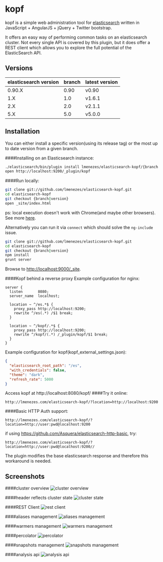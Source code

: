 kopf
=======================

kopf is a simple web administration tool for [elasticsearch](http://elastic.co) written in JavaScript + AngularJS + jQuery + Twitter bootstrap.

It offers an easy way of performing common tasks on an elasticsearch cluster. Not every single API is covered by this plugin, but it does offer a REST client which allows you to explore the full potential of the ElasticSearch API.

Versions
------------

| elasticsearch version | branch | latest version  |
| --------------------- | ------ | --------------- |
| 0.90.X                | 0.90   | v0.90           |
| 1.X                   | 1.0    | v1.6.1          |
| 2.X                   | 2.0    | v2.1.1          |
| 5.X                   | 5.0    | v5.0.0          |

Installation
------------
You can either install a specific version(using its release tag) or the most up to date version from a given branch.

####Installing on an Elasticsearch instance:

```bash
./elasticsearch/bin/plugin install lmenezes/elasticsearch-kopf/{branch|version}
open http://localhost:9200/_plugin/kopf
```

####Run locally:

```bash
git clone git://github.com/lmenezes/elasticsearch-kopf.git
cd elasticsearch-kopf
git checkout {branch|version}
open _site/index.html
```

ps: local execution doesn't work with Chrome(and maybe other browsers). See more [here](http://docs.angularjs.org/api/ng.directive:ngInclude).

Alternatively you can run it via `connect` which should solve the `ng-include` issue.

```bash
git clone git://github.com/lmenezes/elasticsearch-kopf.git
cd elasticsearch-kopf
git checkout {branch|version}
npm install
grunt server
```

Browse to <http://localhost:9000/_site>.

####Kopf behind a reverse proxy
Example configuration for nginx:
```
server {
  listen       8080;
  server_name  localhost;

  location ~ ^/es.*$ {
    proxy_pass http://localhost:9200;
    rewrite ^/es(.*) /$1 break;
  }

  location ~ ^/kopf/.*$ {
    proxy_pass http://localhost:9200;
    rewrite ^/kopf/(.*) /_plugin/kopf/$1 break;
  }
}
```
Example configuration for kopf(kopf_external_settings.json):
```json
{
  "elasticsearch_root_path": "/es",
  "with_credentials": false,
  "theme": "dark",
  "refresh_rate": 5000
}
```
Access kopf at http://localhost:8080/kopf/
####Try it online:
```
http://lmenezes.com/elasticsearch-kopf/?location=http://localhost:9200
```

####Basic HTTP Auth support:
```
http://lmenezes.com/elasticsearch-kopf/?location=http://user:pwd@localhost:9200
```

if using https://github.com/Asquera/elasticsearch-http-basic, try:
```
http://lmenezes.com/elasticsearch-kopf/?location=http://user:pwd@localhost:9200//
```
The plugin modifies the base elasticsearch response and therefore this workaround is needed.

Screenshots
------------
####cluster overview
![cluster overview](imgs/cluster_view.png)

####header reflects cluster state
![cluster state](imgs/cluster_state.png)

####REST Client
![rest client](imgs/rest_client.png)

####aliases management
![aliases management](imgs/aliases.png)

####warmers management
![warmers management](imgs/warmer.png)

####percolator
![percolator](imgs/percolator.png)

####snapshots management
![snapshots management](imgs/snapshot.png)

####analysis api
![analysis api](imgs/analysis.png)
